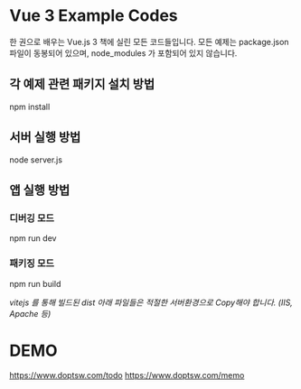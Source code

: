 # Vue 3 Example Codes

한 권으로 배우는 Vue.js 3 책에 실린 모든 코드들입니다.
모든 예제는 package.json 파일이 동봉되어 있으며, node_modules 가 포함되어 있지 않습니다.

## 각 예제 관련 패키지 설치 방법
npm install

## 서버 실행 방법
node server.js

## 앱 실행 방법 

### 디버깅 모드
npm run dev

### 패키징 모드
npm run build

_vitejs 를 통해 빌드된 dist 아래 파일들은 적절한 서버환경으로 Copy해야 합니다. (IIS, Apache 등)_


# DEMO

https://www.doptsw.com/todo
https://www.doptsw.com/memo
